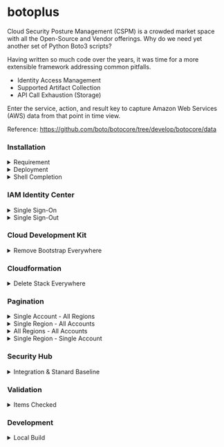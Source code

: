 # botoplus

Cloud Security Posture Management (CSPM) is a crowded market space with all the Open-Source and Vendor offerings. Why do we need yet another set of Python Boto3 scripts?

Having written so much code over the years, it was time for a more extensible framework addressing common pitfalls.

 - Identity Access Management
 - Supported Artifact Collection
 - API Call Exhaustion (Storage)

Enter the service, action, and result key to capture Amazon Web Services (AWS) data from that point in time view.

Reference: https://github.com/boto/botocore/tree/develop/botocore/data

### Installation

<details>
<summary>Requirement</summary>

AWS Command Line Interface (AWS CLI) Version 2

```
curl "https://awscli.amazonaws.com/awscli-exe-linux-x86_64.zip" -o "awscliv2.zip"
unzip awscliv2.zip
sudo ./aws/install
aws --version
```

https://docs.aws.amazon.com/cli/latest/userguide/getting-started-install.html

</details>

<details>
<summary>Deployment</summary>

```
pip install botoplus
```

</details>

<details>
<summary>Shell Completion</summary>

```
botoplus --install-completion
```

</details>

### IAM Identity Center 

<details>
<summary>Single Sign-On</summary>

```
$ botoplus login 
Identity Store: portal
SSO Region: us-east-2
SSO Role: AWSAdministratorAccess
Authenticated!!
```

</details>

<details>
<summary>Single Sign-Out</summary>

```
$ botoplus logout 
Logged Out!!
```

</details>

### Cloud Development Kit

<details>
<summary>Remove Bootstrap Everywhere</summary>

:rotating_light: **DESTRUCTION** :rotating_light:

- cfn
- ecr
- s3

```
$ botoplus cdk unbootstrap
CDK Qualifier: 4n6ir
Destroy [y/N]: y
** 123456789011 {AccountName1} **
 - af-south-1
 - eu-north-1
 - ap-south-1
 - eu-west-3
 - eu-west-2
 - eu-south-1
 - eu-west-1
 - ap-northeast-3
 - ap-northeast-2
 - me-south-1
 - ap-northeast-1
 - me-central-1
 - sa-east-1
 - ca-central-1
 - ap-east-1
 - ap-southeast-1
 - ap-southeast-2
 - ap-southeast-3
 - eu-central-1
 - us-east-1
 - us-east-2
 - us-west-1
 - us-west-2
** 123456789012 {AccountName2} **
 - af-south-1
 - eu-north-1
 - ap-south-1
 - eu-west-3
 - eu-west-2
 - eu-south-1
 - eu-west-1
 - ap-northeast-3
 - ap-northeast-2
 - me-south-1
 - ap-northeast-1
 - me-central-1
 - sa-east-1
 - ca-central-1
 - ap-east-1
 - ap-southeast-1
 - ap-southeast-2
 - ap-southeast-3
 - eu-central-1
 - us-east-1
 - us-east-2
 - us-west-1
 - us-west-2
```

</details>

### Cloudformation

<details>
<summary>Delete Stack Everywhere</summary>

:rotating_light: **DESTRUCTION** :rotating_light:

- cfn

```
$ botoplus cloudformation deletestack 
Stack Name: FixiamStack
Destroy [y/N]: y
** 123456789011 {AccountName1} **
 - af-south-1
 - eu-north-1
 - ap-south-1
 - eu-west-3
 - eu-west-2
 - eu-south-1
 - eu-west-1
 - ap-northeast-3
 - ap-northeast-2
 - me-south-1
 - ap-northeast-1
 - me-central-1
 - sa-east-1
 - ca-central-1
 - ap-east-1
 - ap-southeast-1
 - ap-southeast-2
 - ap-southeast-3
 - eu-central-1
 - us-east-1
 - us-east-2
 - us-west-1
 - us-west-2
** 123456789012 {AccountName2} **
 - af-south-1
 - eu-north-1
 - ap-south-1
 - eu-west-3
 - eu-west-2
 - eu-south-1
 - eu-west-1
 - ap-northeast-3
 - ap-northeast-2
 - me-south-1
 - ap-northeast-1
 - me-central-1
 - sa-east-1
 - ca-central-1
 - ap-east-1
 - ap-southeast-1
 - ap-southeast-2
 - ap-southeast-3
 - eu-central-1
 - us-east-1
 - us-east-2
 - us-west-1
 - us-west-2
```

</details>

### Pagination

<details>
<summary>Single Account - All Regions</summary>

```
$ botoplus account 
AWS Service: ec2
AWS Action: describe_instances
Result Key: Reservations
Selected Account: AccountName
** 123456789012 {AccountName} **
 - af-south-1
 - eu-north-1
 - ap-south-1
 - eu-west-3
 - eu-west-2
 - eu-south-1
 - eu-west-1
 - ap-northeast-3
 - ap-northeast-2
 - me-south-1
 - ap-northeast-1
 - me-central-1
 - sa-east-1
 - ca-central-1
 - ap-east-1
 - ap-southeast-1
 - ap-southeast-2
 - ap-southeast-3
 - eu-central-1
 - us-east-1
 - us-east-2
 - us-west-1
 - us-west-2
```

</details>

<details>
<summary>Single Region - All Accounts</summary>

```
$ botoplus paginator
AWS Service: ec2
AWS Action: describe_instances
Result Key: Reservations
Update Collection [y/N]: y
** 123456789011 {AccountName1} **
 - us-east-2
** 123456789012 {AccountName2} **
 - us-east-2
```

</details>

<details>
<summary>All Regions - All Accounts</summary>

```
$ botoplus paginators
AWS Service: ec2
AWS Action: describe_instances
Result Key: Reservations
** 123456789011 {AccountName1} **
 - af-south-1
 - eu-north-1
 - ap-south-1
 - eu-west-3
 - eu-west-2
 - eu-south-1
 - eu-west-1
 - ap-northeast-3
 - ap-northeast-2
 - me-south-1
 - ap-northeast-1
 - me-central-1
 - sa-east-1
 - ca-central-1
 - ap-east-1
 - ap-southeast-1
 - ap-southeast-2
 - ap-southeast-3
 - eu-central-1
 - us-east-1
 - us-east-2
 - us-west-1
 - us-west-2
** 123456789012 {AccountName2} **
 - af-south-1
 - eu-north-1
 - ap-south-1
 - eu-west-3
 - eu-west-2
 - eu-south-1
 - eu-west-1
 - ap-northeast-3
 - ap-northeast-2
 - me-south-1
 - ap-northeast-1
 - me-central-1
 - sa-east-1
 - ca-central-1
 - ap-east-1
 - ap-southeast-1
 - ap-southeast-2
 - ap-southeast-3
 - eu-central-1
 - us-east-1
 - us-east-2
 - us-west-1
 - us-west-2
```

</details>

<details>
<summary>Single Region - Single Account</summary>

```
$ botoplus region
AWS Service: ec2
AWS Action: describe_instances
Result Key: Reservations
Selected Account: AccountName
Selected Region: us-east-2 [y/N]: y
** 123456789012 {AccountName} **
 - us-east-2
```

</details>

### Security Hub

<details>
<summary>Integration & Stanard Baseline</summary>

:warning: **CONFIGURATION** :warning:

- access-analyzer
- health
- securityhub

```
$ botoplus securityhub baseline
Configure [y/N]: y
** 123456789011 {AccountName1} **
 - af-south-1
 - eu-north-1
 - ap-south-1
 - eu-west-3
 - eu-west-2
 - eu-south-1
 - eu-west-1
 - ap-northeast-3
 - ap-northeast-2
 - me-south-1
 - ap-northeast-1
 - me-central-1
 - sa-east-1
 - ca-central-1
 - ap-east-1
 - ap-southeast-1
 - ap-southeast-2
 - ap-southeast-3
 - eu-central-1
 - us-east-1
 - us-east-2
 - us-west-1
 - us-west-2
** 123456789012 {AccountName2} **
 - af-south-1
 - eu-north-1
 - ap-south-1
 - eu-west-3
 - eu-west-2
 - eu-south-1
 - eu-west-1
 - ap-northeast-3
 - ap-northeast-2
 - me-south-1
 - ap-northeast-1
 - me-central-1
 - sa-east-1
 - ca-central-1
 - ap-east-1
 - ap-southeast-1
 - ap-southeast-2
 - ap-southeast-3
 - eu-central-1
 - us-east-1
 - us-east-2
 - us-west-1
 - us-west-2
```

</details>

### Validation

<details>
<summary>Items Checked</summary>

 - AWS Account Alias
 - AWS Account Number
 - Selected Account
 - Selected Region
 - SSO Active Region
 - SSO Active Role
 - Update Collection

</details>

### Development

<details>
<summary>Local Build</summary>

```
python setup.py install --user
```

</details>
